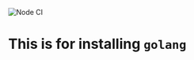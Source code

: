 ![Node CI](https://github.com/burgerjang/installer-go/workflows/Node%20CI/badge.svg?branch=master)

# This is for installing `golang`
